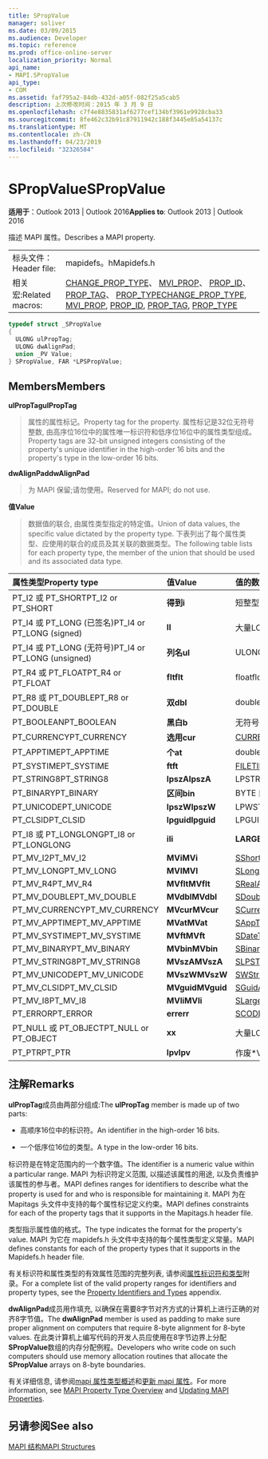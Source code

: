 ```yaml
---
title: SPropValue
manager: soliver
ms.date: 03/09/2015
ms.audience: Developer
ms.topic: reference
ms.prod: office-online-server
localization_priority: Normal
api_name:
- MAPI.SPropValue
api_type:
- COM
ms.assetid: faf795a2-84db-432d-a05f-082f25a5cab5
description: 上次修改时间：2015 年 3 月 9 日
ms.openlocfilehash: c7f4e8835831af6277cef134bf3961e9928cba33
ms.sourcegitcommit: 8fe462c32b91c87911942c188f3445e85a54137c
ms.translationtype: MT
ms.contentlocale: zh-CN
ms.lasthandoff: 04/23/2019
ms.locfileid: "32326584"
---
```

# <a name="spropvalue"></a><span data-ttu-id="4b4f0-103">SPropValue</span><span class="sxs-lookup"><span data-stu-id="4b4f0-103">SPropValue</span></span>

  
  
<span data-ttu-id="4b4f0-104">**适用于**：Outlook 2013 | Outlook 2016</span><span class="sxs-lookup"><span data-stu-id="4b4f0-104">**Applies to**: Outlook 2013 | Outlook 2016</span></span> 
  
<span data-ttu-id="4b4f0-105">描述 MAPI 属性。</span><span class="sxs-lookup"><span data-stu-id="4b4f0-105">Describes a MAPI property.</span></span>
  
|||
|:-----|:-----|
|<span data-ttu-id="4b4f0-106">标头文件：</span><span class="sxs-lookup"><span data-stu-id="4b4f0-106">Header file:</span></span>  <br/> |<span data-ttu-id="4b4f0-107">mapidefs。h</span><span class="sxs-lookup"><span data-stu-id="4b4f0-107">Mapidefs.h</span></span>  <br/> |
|<span data-ttu-id="4b4f0-108">相关宏:</span><span class="sxs-lookup"><span data-stu-id="4b4f0-108">Related macros:</span></span>  <br/> |<span data-ttu-id="4b4f0-109">[CHANGE_PROP_TYPE](change_prop_type.md)、 [MVI_PROP](mvi_prop.md)、 [PROP_ID](prop_id.md)、 [PROP_TAG](prop_tag.md)、 [PROP_TYPE](prop_type.md)</span><span class="sxs-lookup"><span data-stu-id="4b4f0-109">[CHANGE_PROP_TYPE](change_prop_type.md), [MVI_PROP](mvi_prop.md), [PROP_ID](prop_id.md), [PROP_TAG](prop_tag.md), [PROP_TYPE](prop_type.md)</span></span> <br/> |
   
```cpp
typedef struct _SPropValue
{
  ULONG ulPropTag;
  ULONG dwAlignPad;
  union _PV Value;
} SPropValue, FAR *LPSPropValue;

```

## <a name="members"></a><span data-ttu-id="4b4f0-110">Members</span><span class="sxs-lookup"><span data-stu-id="4b4f0-110">Members</span></span>

 <span data-ttu-id="4b4f0-111">**ulPropTag**</span><span class="sxs-lookup"><span data-stu-id="4b4f0-111">**ulPropTag**</span></span>
  
> <span data-ttu-id="4b4f0-112">属性的属性标记。</span><span class="sxs-lookup"><span data-stu-id="4b4f0-112">Property tag for the property.</span></span> <span data-ttu-id="4b4f0-113">属性标记是32位无符号整数, 由高序位16位中的属性唯一标识符和低序位16位中的属性类型组成。</span><span class="sxs-lookup"><span data-stu-id="4b4f0-113">Property tags are 32-bit unsigned integers consisting of the property's unique identifier in the high-order 16 bits and the property's type in the low-order 16 bits.</span></span>
    
 <span data-ttu-id="4b4f0-114">**dwAlignPad**</span><span class="sxs-lookup"><span data-stu-id="4b4f0-114">**dwAlignPad**</span></span>
  
> <span data-ttu-id="4b4f0-115">为 MAPI 保留;请勿使用。</span><span class="sxs-lookup"><span data-stu-id="4b4f0-115">Reserved for MAPI; do not use.</span></span> 
    
 <span data-ttu-id="4b4f0-116">**值**</span><span class="sxs-lookup"><span data-stu-id="4b4f0-116">**Value**</span></span>
  
> <span data-ttu-id="4b4f0-117">数据值的联合, 由属性类型指定的特定值。</span><span class="sxs-lookup"><span data-stu-id="4b4f0-117">Union of data values, the specific value dictated by the property type.</span></span> <span data-ttu-id="4b4f0-118">下表列出了每个属性类型、应使用的联合的成员及其关联的数据类型。</span><span class="sxs-lookup"><span data-stu-id="4b4f0-118">The following table lists for each property type, the member of the union that should be used and its associated data type.</span></span>
    
|<span data-ttu-id="4b4f0-119">**属性类型**</span><span class="sxs-lookup"><span data-stu-id="4b4f0-119">**Property type**</span></span>|<span data-ttu-id="4b4f0-120">**值**</span><span class="sxs-lookup"><span data-stu-id="4b4f0-120">**Value**</span></span>|<span data-ttu-id="4b4f0-121">**值的数据类型**</span><span class="sxs-lookup"><span data-stu-id="4b4f0-121">**Data type of Value**</span></span>|
|:-----|:-----|:-----|
|<span data-ttu-id="4b4f0-122">PT_I2 或 PT_SHORT</span><span class="sxs-lookup"><span data-stu-id="4b4f0-122">PT_I2 or PT_SHORT</span></span>  <br/> |<span data-ttu-id="4b4f0-123">**得到**</span><span class="sxs-lookup"><span data-stu-id="4b4f0-123">**i**</span></span> <br/> |<span data-ttu-id="4b4f0-124">短整型</span><span class="sxs-lookup"><span data-stu-id="4b4f0-124">short int</span></span>  <br/> |
|<span data-ttu-id="4b4f0-125">PT_I4 或 PT_LONG (已签名)</span><span class="sxs-lookup"><span data-stu-id="4b4f0-125">PT_I4 or PT_LONG (signed)</span></span>  <br/> |<span data-ttu-id="4b4f0-126">**l**</span><span class="sxs-lookup"><span data-stu-id="4b4f0-126">**l**</span></span> <br/> |<span data-ttu-id="4b4f0-127">大量</span><span class="sxs-lookup"><span data-stu-id="4b4f0-127">LONG</span></span>  <br/> |
|<span data-ttu-id="4b4f0-128">PT_I4 或 PT_LONG (无符号)</span><span class="sxs-lookup"><span data-stu-id="4b4f0-128">PT_I4 or PT_LONG (unsigned)</span></span>  <br/> |<span data-ttu-id="4b4f0-129">**列名**</span><span class="sxs-lookup"><span data-stu-id="4b4f0-129">**ul**</span></span> <br/> |<span data-ttu-id="4b4f0-130">ULONG</span><span class="sxs-lookup"><span data-stu-id="4b4f0-130">ULONG</span></span>  <br/> |
|<span data-ttu-id="4b4f0-131">PT_R4 或 PT_FLOAT</span><span class="sxs-lookup"><span data-stu-id="4b4f0-131">PT_R4 or PT_FLOAT</span></span>  <br/> |<span data-ttu-id="4b4f0-132">**flt**</span><span class="sxs-lookup"><span data-stu-id="4b4f0-132">**flt**</span></span> <br/> |<span data-ttu-id="4b4f0-133">float</span><span class="sxs-lookup"><span data-stu-id="4b4f0-133">float</span></span>  <br/> |
|<span data-ttu-id="4b4f0-134">PT_R8 或 PT_DOUBLE</span><span class="sxs-lookup"><span data-stu-id="4b4f0-134">PT_R8 or PT_DOUBLE</span></span>  <br/> |<span data-ttu-id="4b4f0-135">**双**</span><span class="sxs-lookup"><span data-stu-id="4b4f0-135">**dbl**</span></span> <br/> |<span data-ttu-id="4b4f0-136">double</span><span class="sxs-lookup"><span data-stu-id="4b4f0-136">double</span></span>  <br/> |
|<span data-ttu-id="4b4f0-137">PT_BOOLEAN</span><span class="sxs-lookup"><span data-stu-id="4b4f0-137">PT_BOOLEAN</span></span>  <br/> |<span data-ttu-id="4b4f0-138">**黑白**</span><span class="sxs-lookup"><span data-stu-id="4b4f0-138">**b**</span></span> <br/> |<span data-ttu-id="4b4f0-139">无符号短整型</span><span class="sxs-lookup"><span data-stu-id="4b4f0-139">unsigned short int</span></span>  <br/> |
|<span data-ttu-id="4b4f0-140">PT_CURRENCY</span><span class="sxs-lookup"><span data-stu-id="4b4f0-140">PT_CURRENCY</span></span>  <br/> |<span data-ttu-id="4b4f0-141">**选用**</span><span class="sxs-lookup"><span data-stu-id="4b4f0-141">**cur**</span></span> <br/> |[<span data-ttu-id="4b4f0-142">CURRENCY</span><span class="sxs-lookup"><span data-stu-id="4b4f0-142">CURRENCY</span></span>](currency.md) <br/> |
|<span data-ttu-id="4b4f0-143">PT_APPTIME</span><span class="sxs-lookup"><span data-stu-id="4b4f0-143">PT_APPTIME</span></span>  <br/> |<span data-ttu-id="4b4f0-144">**个**</span><span class="sxs-lookup"><span data-stu-id="4b4f0-144">**at**</span></span> <br/> |<span data-ttu-id="4b4f0-145">double</span><span class="sxs-lookup"><span data-stu-id="4b4f0-145">double</span></span>  <br/> |
|<span data-ttu-id="4b4f0-146">PT_SYSTIME</span><span class="sxs-lookup"><span data-stu-id="4b4f0-146">PT_SYSTIME</span></span>  <br/> |<span data-ttu-id="4b4f0-147">**ft**</span><span class="sxs-lookup"><span data-stu-id="4b4f0-147">**ft**</span></span> <br/> |[<span data-ttu-id="4b4f0-148">FILETIME</span><span class="sxs-lookup"><span data-stu-id="4b4f0-148">FILETIME</span></span>](filetime.md) <br/> |
|<span data-ttu-id="4b4f0-149">PT_STRING8</span><span class="sxs-lookup"><span data-stu-id="4b4f0-149">PT_STRING8</span></span>  <br/> |<span data-ttu-id="4b4f0-150">**lpszA**</span><span class="sxs-lookup"><span data-stu-id="4b4f0-150">**lpszA**</span></span> <br/> |<span data-ttu-id="4b4f0-151">LPSTR</span><span class="sxs-lookup"><span data-stu-id="4b4f0-151">LPSTR</span></span>  <br/> |
|<span data-ttu-id="4b4f0-152">PT_BINARY</span><span class="sxs-lookup"><span data-stu-id="4b4f0-152">PT_BINARY</span></span>  <br/> |<span data-ttu-id="4b4f0-153">**区间**</span><span class="sxs-lookup"><span data-stu-id="4b4f0-153">**bin**</span></span> <br/> |<span data-ttu-id="4b4f0-154">BYTE [array]</span><span class="sxs-lookup"><span data-stu-id="4b4f0-154">BYTE [array]</span></span>  <br/> |
|<span data-ttu-id="4b4f0-155">PT_UNICODE</span><span class="sxs-lookup"><span data-stu-id="4b4f0-155">PT_UNICODE</span></span>  <br/> |<span data-ttu-id="4b4f0-156">**lpszW**</span><span class="sxs-lookup"><span data-stu-id="4b4f0-156">**lpszW**</span></span> <br/> |<span data-ttu-id="4b4f0-157">LPWSTR</span><span class="sxs-lookup"><span data-stu-id="4b4f0-157">LPWSTR</span></span>  <br/> |
|<span data-ttu-id="4b4f0-158">PT_CLSID</span><span class="sxs-lookup"><span data-stu-id="4b4f0-158">PT_CLSID</span></span>  <br/> |<span data-ttu-id="4b4f0-159">**lpguid**</span><span class="sxs-lookup"><span data-stu-id="4b4f0-159">**lpguid**</span></span> <br/> |<span data-ttu-id="4b4f0-160">LPGUID</span><span class="sxs-lookup"><span data-stu-id="4b4f0-160">LPGUID</span></span>  <br/> |
|<span data-ttu-id="4b4f0-161">PT_I8 或 PT_LONGLONG</span><span class="sxs-lookup"><span data-stu-id="4b4f0-161">PT_I8 or PT_LONGLONG</span></span>  <br/> |<span data-ttu-id="4b4f0-162">**i**</span><span class="sxs-lookup"><span data-stu-id="4b4f0-162">**li**</span></span> <br/> |<span data-ttu-id="4b4f0-163">**LARGE_INTEGER**</span><span class="sxs-lookup"><span data-stu-id="4b4f0-163">**LARGE_INTEGER**</span></span> <br/> |
|<span data-ttu-id="4b4f0-164">PT_MV_I2</span><span class="sxs-lookup"><span data-stu-id="4b4f0-164">PT_MV_I2</span></span>  <br/> |<span data-ttu-id="4b4f0-165">**MVi**</span><span class="sxs-lookup"><span data-stu-id="4b4f0-165">**MVi**</span></span> <br/> |[<span data-ttu-id="4b4f0-166">SShortArray</span><span class="sxs-lookup"><span data-stu-id="4b4f0-166">SShortArray</span></span>](sshortarray.md) <br/> |
|<span data-ttu-id="4b4f0-167">PT_MV_LONG</span><span class="sxs-lookup"><span data-stu-id="4b4f0-167">PT_MV_LONG</span></span>  <br/> |<span data-ttu-id="4b4f0-168">**MVI**</span><span class="sxs-lookup"><span data-stu-id="4b4f0-168">**MVI**</span></span> <br/> |[<span data-ttu-id="4b4f0-169">SLongArray</span><span class="sxs-lookup"><span data-stu-id="4b4f0-169">SLongArray</span></span>](slongarray.md) <br/> |
|<span data-ttu-id="4b4f0-170">PT_MV_R4</span><span class="sxs-lookup"><span data-stu-id="4b4f0-170">PT_MV_R4</span></span>  <br/> |<span data-ttu-id="4b4f0-171">**MVflt**</span><span class="sxs-lookup"><span data-stu-id="4b4f0-171">**MVflt**</span></span> <br/> |[<span data-ttu-id="4b4f0-172">SRealArray</span><span class="sxs-lookup"><span data-stu-id="4b4f0-172">SRealArray</span></span>](srealarray.md) <br/> |
|<span data-ttu-id="4b4f0-173">PT_MV_DOUBLE</span><span class="sxs-lookup"><span data-stu-id="4b4f0-173">PT_MV_DOUBLE</span></span>  <br/> |<span data-ttu-id="4b4f0-174">**MVdbl**</span><span class="sxs-lookup"><span data-stu-id="4b4f0-174">**MVdbl**</span></span> <br/> |[<span data-ttu-id="4b4f0-175">SDoubleArray</span><span class="sxs-lookup"><span data-stu-id="4b4f0-175">SDoubleArray</span></span>](sdoublearray.md) <br/> |
|<span data-ttu-id="4b4f0-176">PT_MV_CURRENCY</span><span class="sxs-lookup"><span data-stu-id="4b4f0-176">PT_MV_CURRENCY</span></span>  <br/> |<span data-ttu-id="4b4f0-177">**MVcur**</span><span class="sxs-lookup"><span data-stu-id="4b4f0-177">**MVcur**</span></span> <br/> |[<span data-ttu-id="4b4f0-178">SCurrencyArray</span><span class="sxs-lookup"><span data-stu-id="4b4f0-178">SCurrencyArray</span></span>](scurrencyarray.md) <br/> |
|<span data-ttu-id="4b4f0-179">PT_MV_APPTIME</span><span class="sxs-lookup"><span data-stu-id="4b4f0-179">PT_MV_APPTIME</span></span>  <br/> |<span data-ttu-id="4b4f0-180">**MVat**</span><span class="sxs-lookup"><span data-stu-id="4b4f0-180">**MVat**</span></span> <br/> |[<span data-ttu-id="4b4f0-181">SAppTimeArray</span><span class="sxs-lookup"><span data-stu-id="4b4f0-181">SAppTimeArray</span></span>](sapptimearray.md) <br/> |
|<span data-ttu-id="4b4f0-182">PT_MV_SYSTIME</span><span class="sxs-lookup"><span data-stu-id="4b4f0-182">PT_MV_SYSTIME</span></span>  <br/> |<span data-ttu-id="4b4f0-183">**MVft**</span><span class="sxs-lookup"><span data-stu-id="4b4f0-183">**MVft**</span></span> <br/> |[<span data-ttu-id="4b4f0-184">SDateTimeArray</span><span class="sxs-lookup"><span data-stu-id="4b4f0-184">SDateTimeArray</span></span>](sdatetimearray.md) <br/> |
|<span data-ttu-id="4b4f0-185">PT_MV_BINARY</span><span class="sxs-lookup"><span data-stu-id="4b4f0-185">PT_MV_BINARY</span></span>  <br/> |<span data-ttu-id="4b4f0-186">**MVbin**</span><span class="sxs-lookup"><span data-stu-id="4b4f0-186">**MVbin**</span></span> <br/> |[<span data-ttu-id="4b4f0-187">SBinaryArray</span><span class="sxs-lookup"><span data-stu-id="4b4f0-187">SBinaryArray</span></span>](sbinaryarray.md) <br/> |
|<span data-ttu-id="4b4f0-188">PT_MV_STRING8</span><span class="sxs-lookup"><span data-stu-id="4b4f0-188">PT_MV_STRING8</span></span>  <br/> |<span data-ttu-id="4b4f0-189">**MVszA**</span><span class="sxs-lookup"><span data-stu-id="4b4f0-189">**MVszA**</span></span> <br/> |[<span data-ttu-id="4b4f0-190">SLPSTRArray</span><span class="sxs-lookup"><span data-stu-id="4b4f0-190">SLPSTRArray</span></span>](slpstrarray.md) <br/> |
|<span data-ttu-id="4b4f0-191">PT_MV_UNICODE</span><span class="sxs-lookup"><span data-stu-id="4b4f0-191">PT_MV_UNICODE</span></span>  <br/> |<span data-ttu-id="4b4f0-192">**MVszW**</span><span class="sxs-lookup"><span data-stu-id="4b4f0-192">**MVszW**</span></span> <br/> |[<span data-ttu-id="4b4f0-193">SWStringArray</span><span class="sxs-lookup"><span data-stu-id="4b4f0-193">SWStringArray</span></span>](swstringarray.md) <br/> |
|<span data-ttu-id="4b4f0-194">PT_MV_CLSID</span><span class="sxs-lookup"><span data-stu-id="4b4f0-194">PT_MV_CLSID</span></span>  <br/> |<span data-ttu-id="4b4f0-195">**MVguid**</span><span class="sxs-lookup"><span data-stu-id="4b4f0-195">**MVguid**</span></span> <br/> |[<span data-ttu-id="4b4f0-196">SGuidArray</span><span class="sxs-lookup"><span data-stu-id="4b4f0-196">SGuidArray</span></span>](sguidarray.md) <br/> |
|<span data-ttu-id="4b4f0-197">PT_MV_I8</span><span class="sxs-lookup"><span data-stu-id="4b4f0-197">PT_MV_I8</span></span>  <br/> |<span data-ttu-id="4b4f0-198">**MVli**</span><span class="sxs-lookup"><span data-stu-id="4b4f0-198">**MVli**</span></span> <br/> |[<span data-ttu-id="4b4f0-199">SLargeIntegerArray</span><span class="sxs-lookup"><span data-stu-id="4b4f0-199">SLargeIntegerArray</span></span>](slargeintegerarray.md) <br/> |
|<span data-ttu-id="4b4f0-200">PT_ERROR</span><span class="sxs-lookup"><span data-stu-id="4b4f0-200">PT_ERROR</span></span>  <br/> |<span data-ttu-id="4b4f0-201">**err**</span><span class="sxs-lookup"><span data-stu-id="4b4f0-201">**err**</span></span> <br/> |[<span data-ttu-id="4b4f0-202">SCODE</span><span class="sxs-lookup"><span data-stu-id="4b4f0-202">SCODE</span></span>](scode.md) <br/> |
|<span data-ttu-id="4b4f0-203">PT_NULL 或 PT_OBJECT</span><span class="sxs-lookup"><span data-stu-id="4b4f0-203">PT_NULL or PT_OBJECT</span></span>  <br/> |<span data-ttu-id="4b4f0-204">**x**</span><span class="sxs-lookup"><span data-stu-id="4b4f0-204">**x**</span></span> <br/> |<span data-ttu-id="4b4f0-205">大量</span><span class="sxs-lookup"><span data-stu-id="4b4f0-205">LONG</span></span>  <br/> |
|<span data-ttu-id="4b4f0-206">PT_PTR</span><span class="sxs-lookup"><span data-stu-id="4b4f0-206">PT_PTR</span></span>  <br/> |<span data-ttu-id="4b4f0-207">**lpv**</span><span class="sxs-lookup"><span data-stu-id="4b4f0-207">**lpv**</span></span> <br/> |<span data-ttu-id="4b4f0-208">作废\*</span><span class="sxs-lookup"><span data-stu-id="4b4f0-208">VOID \*</span></span>  <br/> |
   
## <a name="remarks"></a><span data-ttu-id="4b4f0-209">注解</span><span class="sxs-lookup"><span data-stu-id="4b4f0-209">Remarks</span></span>

<span data-ttu-id="4b4f0-210">**ulPropTag**成员由两部分组成:</span><span class="sxs-lookup"><span data-stu-id="4b4f0-210">The **ulPropTag** member is made up of two parts:</span></span> 
  
- <span data-ttu-id="4b4f0-211">高顺序16位中的标识符。</span><span class="sxs-lookup"><span data-stu-id="4b4f0-211">An identifier in the high-order 16 bits.</span></span>
    
- <span data-ttu-id="4b4f0-212">一个低序位16位的类型。</span><span class="sxs-lookup"><span data-stu-id="4b4f0-212">A type in the low-order 16 bits.</span></span>
    
<span data-ttu-id="4b4f0-213">标识符是在特定范围内的一个数字值。</span><span class="sxs-lookup"><span data-stu-id="4b4f0-213">The identifier is a numeric value within a particular range.</span></span> <span data-ttu-id="4b4f0-214">MAPI 为标识符定义范围, 以描述该属性的用途, 以及负责维护该属性的参与者。</span><span class="sxs-lookup"><span data-stu-id="4b4f0-214">MAPI defines ranges for identifiers to describe what the property is used for and who is responsible for maintaining it.</span></span> <span data-ttu-id="4b4f0-215">MAPI 为在 Mapitags 头文件中支持的每个属性标记定义约束。</span><span class="sxs-lookup"><span data-stu-id="4b4f0-215">MAPI defines constraints for each of the property tags that it supports in the Mapitags.h header file.</span></span>
  
<span data-ttu-id="4b4f0-216">类型指示属性值的格式。</span><span class="sxs-lookup"><span data-stu-id="4b4f0-216">The type indicates the format for the property's value.</span></span> <span data-ttu-id="4b4f0-217">MAPI 为它在 mapidefs.h 头文件中支持的每个属性类型定义常量。</span><span class="sxs-lookup"><span data-stu-id="4b4f0-217">MAPI defines constants for each of the property types that it supports in the Mapidefs.h header file.</span></span> 
  
<span data-ttu-id="4b4f0-218">有关标识符和属性类型的有效属性范围的完整列表, 请参阅[属性标识符和类型](property-identifiers-and-types.md)附录。</span><span class="sxs-lookup"><span data-stu-id="4b4f0-218">For a complete list of the valid property ranges for identifiers and property types, see the [Property Identifiers and Types](property-identifiers-and-types.md) appendix.</span></span> 
  
<span data-ttu-id="4b4f0-219">**dwAlignPad**成员用作填充, 以确保在需要8字节对齐方式的计算机上进行正确的对齐8字节值。</span><span class="sxs-lookup"><span data-stu-id="4b4f0-219">The **dwAlignPad** member is used as padding to make sure proper alignment on computers that require 8-byte alignment for 8-byte values.</span></span> <span data-ttu-id="4b4f0-220">在此类计算机上编写代码的开发人员应使用在8字节边界上分配**SPropValue**数组的内存分配例程。</span><span class="sxs-lookup"><span data-stu-id="4b4f0-220">Developers who write code on such computers should use memory allocation routines that allocate the **SPropValue** arrays on 8-byte boundaries.</span></span> 
  
<span data-ttu-id="4b4f0-221">有关详细信息, 请参阅[mapi 属性类型概述](mapi-property-type-overview.md)和[更新 mapi 属性](updating-mapi-properties.md)。</span><span class="sxs-lookup"><span data-stu-id="4b4f0-221">For more information, see [MAPI Property Type Overview](mapi-property-type-overview.md) and [Updating MAPI Properties](updating-mapi-properties.md).</span></span> 
  
## <a name="see-also"></a><span data-ttu-id="4b4f0-222">另请参阅</span><span class="sxs-lookup"><span data-stu-id="4b4f0-222">See also</span></span>



[<span data-ttu-id="4b4f0-223">MAPI 结构</span><span class="sxs-lookup"><span data-stu-id="4b4f0-223">MAPI Structures</span></span>](mapi-structures.md)

